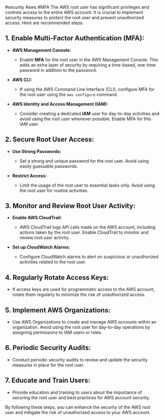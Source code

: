 #security #aws #MFA 
The AWS root user has significant privileges and controls access to the entire AWS account. It is crucial to implement security measures to protect the root user and prevent unauthorized access. Here are recommended steps:

## 1. Enable Multi-Factor Authentication (MFA):

   - **AWS Management Console:**
     - Enable **MFA** for the root user in the AWS Management Console. This adds an extra layer of security by requiring a time-based, one-time password in addition to the password.

   - **AWS CLI:**
     - If using the AWS Command Line Interface (CLI), configure MFA for the root user using the `aws configure` command.

   - **AWS Identity and Access Management (IAM):**
     - Consider creating a dedicated **IAM** user for day-to-day activities and avoid using the root user whenever possible. Enable MFA for this IAM user.

## 2. Secure Root User Access:

   - **Use Strong Passwords:**
     - Set a strong and unique password for the root user. Avoid using easily guessable passwords.

   - **Restrict Access:**
     - Limit the usage of the root user to essential tasks only. Avoid using the root user for routine activities.

## 3. Monitor and Review Root User Activity:

   - **Enable AWS CloudTrail:**
     - AWS CloudTrail logs API calls made on the AWS account, including actions taken by the root user. Enable CloudTrail to monitor and review root user activity.

   - **Set up CloudWatch Alarms:**
     - Configure CloudWatch alarms to alert on suspicious or unauthorized activities related to the root user.

## 4. Regularly Rotate Access Keys:

   - If access keys are used for programmatic access to the AWS account, rotate them regularly to minimize the risk of unauthorized access.

## 5. Implement AWS Organizations:

   - Use AWS Organizations to create and manage AWS accounts within an organization. Avoid using the root user for day-to-day operations by assigning permissions to IAM users or roles.

## 6. Periodic Security Audits:

   - Conduct periodic security audits to review and update the security measures in place for the root user.

## 7. Educate and Train Users:

   - Provide education and training to users about the importance of securing the root user and best practices for AWS account security.

By following these steps, you can enhance the security of the AWS root user and mitigate the risk of unauthorized access to your AWS account.
